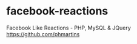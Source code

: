 # facebook-reactions
Facebook Like Reactions - PHP, MySQL &amp; JQuery
https://github.com/phmartins
